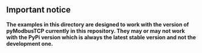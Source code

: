 ## Important notice

**The examples in this directory are designed to work with the version of pyModbusTCP currently in this repository. They
may or may not work with the PyPi version which is always the latest stable version and not the development one.**

